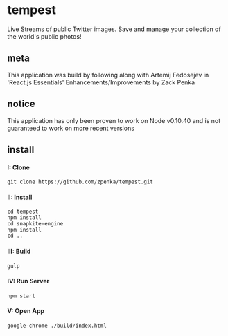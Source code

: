 # tempest
Live Streams of public Twitter images. Save and manage your collection of the world's public photos!

## meta
This application was build by following along with Artemij Fedosejev in 'React.js Essentials'
Enhancements/Improvements by Zack Penka

## notice
This application has only been proven to work on Node v0.10.40 and is not guaranteed to work on more recent versions

## install
#### I: Clone
```
git clone https://github.com/zpenka/tempest.git
```

#### II: Install
```
cd tempest
npm install
cd snapkite-engine
npm install
cd ..
```

#### III: Build
```
gulp
```

#### IV: Run Server
```
npm start
```

#### V: Open App
```
google-chrome ./build/index.html
```
